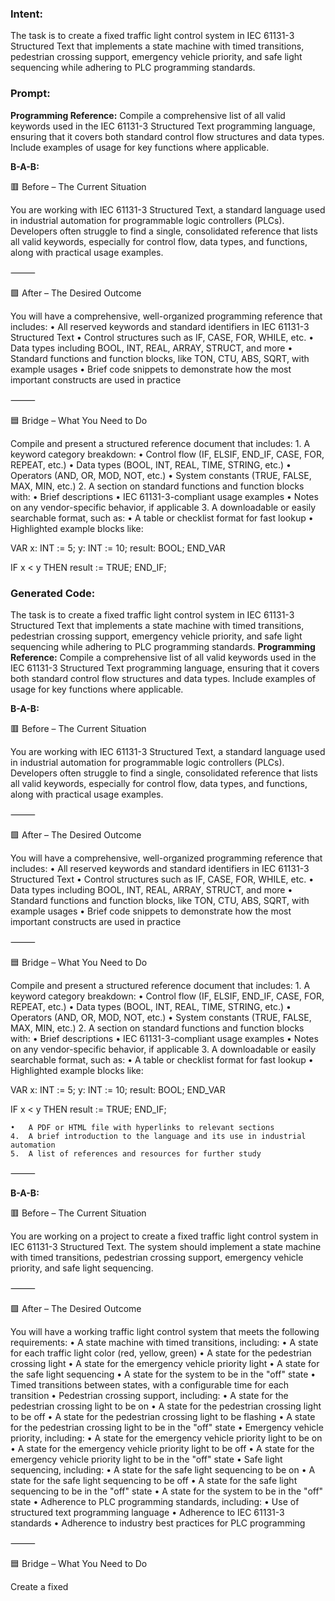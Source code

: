 ### Intent:
The task is to create a fixed traffic light control system in IEC 61131-3 Structured Text that implements a state machine with timed transitions, pedestrian crossing support, emergency vehicle priority, and safe light sequencing while adhering to PLC programming standards.

### Prompt:
**Programming Reference:**
Compile a comprehensive list of all valid keywords used in the IEC 61131-3 Structured Text programming language, ensuring that it covers both standard control flow structures and data types. Include examples of usage for key functions where applicable.

**B-A-B:**

🟥 Before – The Current Situation

You are working with IEC 61131-3 Structured Text, a standard language used in industrial automation for programmable logic controllers (PLCs). Developers often struggle to find a single, consolidated reference that lists all valid keywords, especially for control flow, data types, and functions, along with practical usage examples.

⸻

🟩 After – The Desired Outcome

You will have a comprehensive, well-organized programming reference that includes:
	•	All reserved keywords and standard identifiers in IEC 61131-3 Structured Text
	•	Control structures such as IF, CASE, FOR, WHILE, etc.
	•	Data types including BOOL, INT, REAL, ARRAY, STRUCT, and more
	•	Standard functions and function blocks, like TON, CTU, ABS, SQRT, with example usages
	•	Brief code snippets to demonstrate how the most important constructs are used in practice

⸻

🟦 Bridge – What You Need to Do

Compile and present a structured reference document that includes:
	1.	A keyword category breakdown:
	•	Control flow (IF, ELSIF, END_IF, CASE, FOR, REPEAT, etc.)
	•	Data types (BOOL, INT, REAL, TIME, STRING, etc.)
	•	Operators (AND, OR, MOD, NOT, etc.)
	•	System constants (TRUE, FALSE, MAX, MIN, etc.)
	2.	A section on standard functions and function blocks with:
	•	Brief descriptions
	•	IEC 61131-3-compliant usage examples
	•	Notes on any vendor-specific behavior, if applicable
	3.	A downloadable or easily searchable format, such as:
	•	A table or checklist format for fast lookup
	•	Highlighted example blocks like:

 VAR
  x: INT := 5;
  y: INT := 10;
  result: BOOL;
END_VAR

IF x < y THEN
  result := TRUE;
END_IF;

### Generated Code:
The task is to create a fixed traffic light control system in IEC 61131-3 Structured Text that implements a state machine with timed transitions, pedestrian crossing support, emergency vehicle priority, and safe light sequencing while adhering to PLC programming standards.
**Programming Reference:**
Compile a comprehensive list of all valid keywords used in the IEC 61131-3 Structured Text programming language, ensuring that it covers both standard control flow structures and data types. Include examples of usage for key functions where applicable.

**B-A-B:**

🟥 Before – The Current Situation

You are working with IEC 61131-3 Structured Text, a standard language used in industrial automation for programmable logic controllers (PLCs). Developers often struggle to find a single, consolidated reference that lists all valid keywords, especially for control flow, data types, and functions, along with practical usage examples.

⸻

🟩 After – The Desired Outcome

You will have a comprehensive, well-organized programming reference that includes:
	•	All reserved keywords and standard identifiers in IEC 61131-3 Structured Text
	•	Control structures such as IF, CASE, FOR, WHILE, etc.
	•	Data types including BOOL, INT, REAL, ARRAY, STRUCT, and more
	•	Standard functions and function blocks, like TON, CTU, ABS, SQRT, with example usages
	•	Brief code snippets to demonstrate how the most important constructs are used in practice

⸻

🟦 Bridge – What You Need to Do

Compile and present a structured reference document that includes:
	1.	A keyword category breakdown:
	•	Control flow (IF, ELSIF, END_IF, CASE, FOR, REPEAT, etc.)
	•	Data types (BOOL, INT, REAL, TIME, STRING, etc.)
	•	Operators (AND, OR, MOD, NOT, etc.)
	•	System constants (TRUE, FALSE, MAX, MIN, etc.)
	2.	A section on standard functions and function blocks with:
	•	Brief descriptions
	•	IEC 61131-3-compliant usage examples
	•	Notes on any vendor-specific behavior, if applicable
	3.	A downloadable or easily searchable format, such as:
	•	A table or checklist format for fast lookup
	•	Highlighted example blocks like:

 VAR
  x: INT := 5;
  y: INT := 10;
  result: BOOL;
END_VAR

IF x < y THEN
  result := TRUE;
END_IF;

	•	A PDF or HTML file with hyperlinks to relevant sections
	4.	A brief introduction to the language and its use in industrial automation
	5.	A list of references and resources for further study

⸻

**B-A-B:**

🟥 Before – The Current Situation

You are working on a project to create a fixed traffic light control system in IEC 61131-3 Structured Text. The system should implement a state machine with timed transitions, pedestrian crossing support, emergency vehicle priority, and safe light sequencing.

⸻

🟩 After – The Desired Outcome

You will have a working traffic light control system that meets the following requirements:
	•	A state machine with timed transitions, including:
	•	A state for each traffic light color (red, yellow, green)
	•	A state for the pedestrian crossing light
	•	A state for the emergency vehicle priority light
	•	A state for the safe light sequencing
	•	A state for the system to be in the "off" state
	•	Timed transitions between states, with a configurable time for each transition
	•	Pedestrian crossing support, including:
	•	A state for the pedestrian crossing light to be on
	•	A state for the pedestrian crossing light to be off
	•	A state for the pedestrian crossing light to be flashing
	•	A state for the pedestrian crossing light to be in the "off" state
	•	Emergency vehicle priority, including:
	•	A state for the emergency vehicle priority light to be on
	•	A state for the emergency vehicle priority light to be off
	•	A state for the emergency vehicle priority light to be in the "off" state
	•	Safe light sequencing, including:
	•	A state for the safe light sequencing to be on
	•	A state for the safe light sequencing to be off
	•	A state for the safe light sequencing to be in the "off" state
	•	A state for the system to be in the "off" state
	•	Adherence to PLC programming standards, including:
	•	Use of structured text programming language
	•	Adherence to IEC 61131-3 standards
	•	Adherence to industry best practices for PLC programming

⸻

🟦 Bridge – What You Need to Do

Create a fixed
